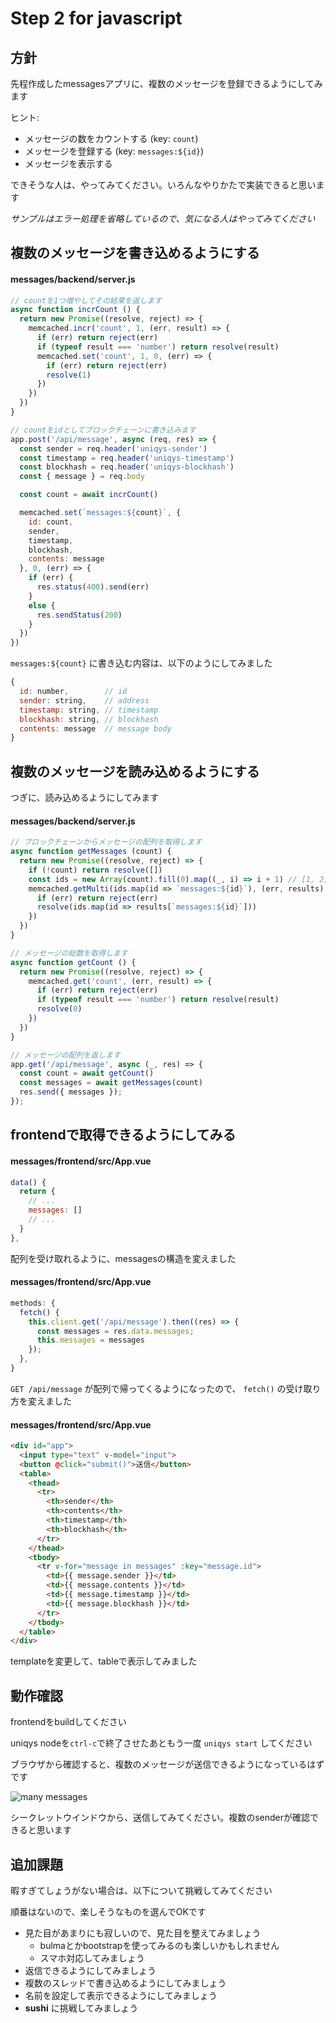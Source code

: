 # Step 2 for javascript
## 方針
先程作成したmessagesアプリに、複数のメッセージを登録できるようにしてみます

ヒント:

- メッセージの数をカウントする (key: `count`)
- メッセージを登録する (key: `messages:${id}`)
- メッセージを表示する

できそうな人は、やってみてください。いろんなやりかたで実装できると思います

*サンプルはエラー処理を省略しているので、気になる人はやってみてください*

## 複数のメッセージを書き込めるようにする

#### messages/backend/server.js
```js
// countを1つ増やしてその結果を返します
async function incrCount () {
  return new Promise((resolve, reject) => {
    memcached.incr('count', 1, (err, result) => {
      if (err) return reject(err)
      if (typeof result === 'number') return resolve(result)
      memcached.set('count', 1, 0, (err) => {
        if (err) return reject(err)
        resolve(1)
      })
    })
  })
}

// countをidとしてブロックチェーンに書き込みます
app.post('/api/message', async (req, res) => {
  const sender = req.header('uniqys-sender')
  const timestamp = req.header('uniqys-timestamp')
  const blockhash = req.header('uniqys-blockhash')
  const { message } = req.body

  const count = await incrCount()

  memcached.set(`messages:${count}`, {
    id: count,
    sender,
    timestamp,
    blockhash,
    contents: message
  }, 0, (err) => {
    if (err) {
      res.status(400).send(err)
    }
    else {
      res.sendStatus(200)
    }
  })
})
```

`messages:${count}` に書き込む内容は、以下のようにしてみました
```js
{
  id: number,        // id
  sender: string,    // address
  timestamp: string, // timestamp
  blockhash: string, // blockhash
  contents: message  // message body
}
```

## 複数のメッセージを読み込めるようにする
つぎに、読み込めるようにしてみます

#### messages/backend/server.js
```js
// ブロックチェーンからメッセージの配列を取得します
async function getMessages (count) {
  return new Promise((resolve, reject) => {
    if (!count) return resolve([])
    const ids = new Array(count).fill(0).map((_, i) => i + 1) // [1, 2, ..., count]
    memcached.getMulti(ids.map(id => `messages:${id}`), (err, results) => {
      if (err) return reject(err)
      resolve(ids.map(id => results[`messages:${id}`]))
    })
  })
}

// メッセージの総数を取得します
async function getCount () {
  return new Promise((resolve, reject) => {
    memcached.get('count', (err, result) => {
      if (err) return reject(err)
      if (typeof result === 'number') return resolve(result)
      resolve(0)
    })
  })
}

// メッセージの配列を返します
app.get('/api/message', async (_, res) => {
  const count = await getCount()
  const messages = await getMessages(count)
  res.send({ messages });
});
```

## frontendで取得できるようにしてみる

#### messages/frontend/src/App.vue
```js
data() {
  return {
    // ...
    messages: []
    // ...
  }
},
```
配列を受け取れるように、messagesの構造を変えました

#### messages/frontend/src/App.vue
```js
methods: {
  fetch() {
    this.client.get('/api/message').then((res) => {
      const messages = res.data.messages;
      this.messages = messages
    });
  },
}
```
`GET /api/message` が配列で帰ってくるようになったので、 `fetch()` の受け取り方を変えました

#### messages/frontend/src/App.vue
```html
<div id="app">
  <input type="text" v-model="input">
  <button @click="submit()">送信</button>
  <table>
    <thead>
      <tr>
        <th>sender</th>
        <th>contents</th>
        <th>timestamp</th>
        <th>blockhash</th>
      </tr>
    </thead>
    <tbody>
      <tr v-for="message in messages" :key="message.id">
        <td>{{ message.sender }}</td>
        <td>{{ message.contents }}</td>
        <td>{{ message.timestamp }}</td>
        <td>{{ message.blockhash }}</td>
      </tr>
    </tbody>
  </table>
</div>
```
templateを変更して、tableで表示してみました

## 動作確認

frontendをbuildしてください

uniqys nodeを`ctrl-c`で終了させたあともう一度 `uniqys start` してください

ブラウザから確認すると、複数のメッセージが送信できるようになっているはずです

<img :src="$withBase('/img/messages/mes9.png')" alt="many messages">

シークレットウインドウから、送信してみてください。複数のsenderが確認できると思います

## 追加課題

暇すぎてしょうがない場合は、以下について挑戦してみてください

順番はないので、楽しそうなものを選んでOKです

- 見た目があまりにも寂しいので、見た目を整えてみましょう
  - bulmaとかbootstrapを使ってみるのも楽しいかもしれません
  - スマホ対応してみましょう
- 返信できるようにしてみましょう
- 複数のスレッドで書き込めるようにしてみましょう
- 名前を設定して表示できるようにしてみましょう
- **sushi** に挑戦してみましょう

